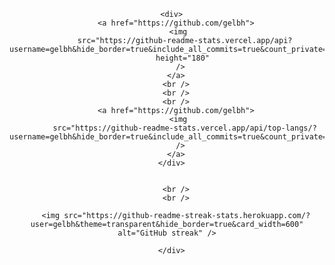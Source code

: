 <div align="center">

        
      <div>
        <a href="https://github.com/gelbh">
          <img 
            src="https://github-readme-stats.vercel.app/api?username=gelbh&hide_border=true&include_all_commits=true&count_private=true&show_icons=true&theme=transparent&custom_title=GitHub+Activity" 
            height="180" 
          />
        </a>
        <br />
        <br />
        <br />
        <a href="https://github.com/gelbh">
          <img 
            src="https://github-readme-stats.vercel.app/api/top-langs/?username=gelbh&hide_border=true&include_all_commits=true&count_private=true&show_icons=true&theme=transparent&layout=compact&langs_count=6&card_width=495"
          />
        </a>
      </div>
    

        <br />
        <br />

        <img src="https://github-readme-streak-stats.herokuapp.com/?user=gelbh&theme=transparent&hide_border=true&card_width=600" alt="GitHub streak" />

      </div>